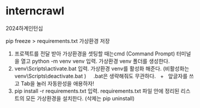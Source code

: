 # interncrawl
2024하계인턴십

pip freeze > requirements.txt 가상환경 저장

1) 프로젝트를 전달 받아 가상환경을 셋팅할 때는cmd (Command Prompt) 터미널을 열고 python -m venv venv 입력. 가상환경 venv 폴더를 생성한다.
2) venv\Scripts\activate.bat 입력. 가상환경 venv를 활성화 해준다. (비활성화는 venv\Scripts\deactivate.bat )     .bat은 생략해줘도 무관하다.   +   앞글자를 쓰고 Tab을 눌러 자동완성을 애용하자!
3) pip install -r requirements.txt 입력. requirements.txt 파일 안에 정리된 리스트의 모든 가상환경을 설치한다. (삭제는 pip uninstall)
